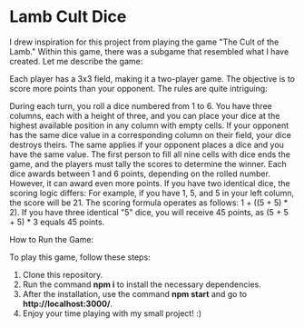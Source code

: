 # Lamb Cult Dice

I drew inspiration for this project from playing the game "The Cult of the Lamb." Within this game, there was a subgame that resembled what I have created. Let me describe the game:

Each player has a 3x3 field, making it a two-player game. The objective is to score more points than your opponent. The rules are quite intriguing:

During each turn, you roll a dice numbered from 1 to 6.
You have three columns, each with a height of three, and you can place your dice at the highest available position in any column with empty cells.
If your opponent has the same dice value in a corresponding column on their field, your dice destroys theirs. The same applies if your opponent places a dice and you have the same value.
The first person to fill all nine cells with dice ends the game, and the players must tally the scores to determine the winner.
Each dice awards between 1 and 6 points, depending on the rolled number. However, it can award even more points. If you have two identical dice, the scoring logic differs:
For example, if you have 1, 5, and 5 in your left column, the score will be 21. The scoring formula operates as follows: 1 + ((5 + 5) * 2).
If you have three identical "5" dice, you will receive 45 points, as (5 + 5 + 5) * 3 equals 45 points.

How to Run the Game:

To play this game, follow these steps:

1. Clone this repository.
2. Run the command **npm i** to install the necessary dependencies.
3. After the installation, use the command **npm start** and go to **http://localhost:3000/**.
4. Enjoy your time playing with my small project! :)
